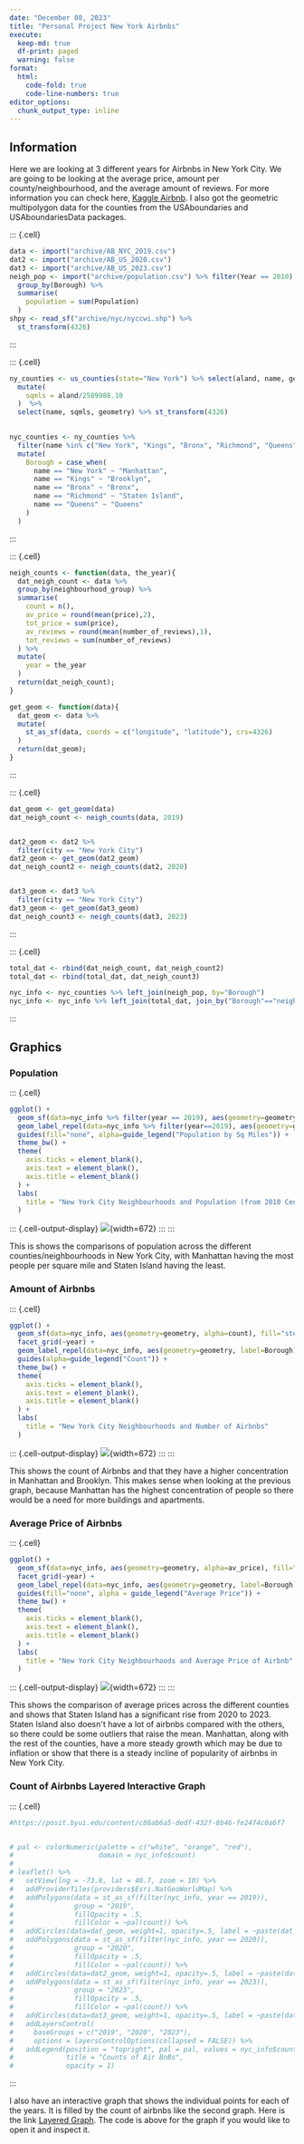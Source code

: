 ```yaml
---
date: "December 08, 2023"
title: "Personal Project New York Airbnbs"
execute:
  keep-md: true
  df-print: paged
  warning: false
format:
  html:
    code-fold: true
    code-line-numbers: true
editor_options: 
  chunk_output_type: inline
---
```






## Information
Here we are looking at 3 different years for Airbnbs in New York City. We are going to be looking at the average price, amount per county/neighbourhood, and the average amount of reviews. For more information you can check here, [Kaggle Airbnb](https://www.kaggle.com/datasets/kritikseth/us-airbnb-open-data/). I also got the geometric multipolygon data for the counties from the USAboundaries and USAboundariesData packages.


::: {.cell}

```{.r .cell-code}
data <- import("archive/AB_NYC_2019.csv")
dat2 <- import("archive/AB_US_2020.csv")
dat3 <- import("archive/AB_US_2023.csv")
neigh_pop <- import("archive/population.csv") %>% filter(Year == 2010) %>% 
  group_by(Borough) %>% 
  summarise(
    population = sum(Population)
  )
shpy <- read_sf("archive/nyc/nyccwi.shp") %>% 
  st_transform(4326)
```
:::

::: {.cell}

```{.r .cell-code}
ny_counties <- us_counties(state="New York") %>% select(aland, name, geometry) %>% 
  mutate(
    sqmls = aland/2589988.10
  )  %>% 
  select(name, sqmls, geometry) %>% st_transform(4326)
  

nyc_counties <- ny_counties %>% 
  filter(name %in% c("New York", "Kings", "Bronx", "Richmond", "Queens")) %>% 
  mutate(
    Borough = case_when(
      name == "New York" ~ "Manhattan",
      name == "Kings" ~ "Brooklyn",
      name == "Bronx" ~ "Bronx",
      name == "Richmond" ~ "Staten Island",
      name == "Queens" ~ "Queens"
    )
  )
```
:::

::: {.cell}

```{.r .cell-code}
neigh_counts <- function(data, the_year){
  dat_neigh_count <- data %>% 
  group_by(neighbourhood_group) %>% 
  summarise(
    count = n(),
    av_price = round(mean(price),2),
    tot_price = sum(price),
    av_reviews = round(mean(number_of_reviews),1),
    tot_reviews = sum(number_of_reviews)
  ) %>% 
  mutate(
    year = the_year
  )
  return(dat_neigh_count);
}

get_geom <- function(data){
  dat_geom <- data %>% 
  mutate(
    st_as_sf(data, coords = c("longitude", "latitude"), crs=4326)
  )
  return(dat_geom);
}
```
:::

::: {.cell}

```{.r .cell-code}
dat_geom <- get_geom(data)
dat_neigh_count <- neigh_counts(data, 2019)


dat2_geom <- dat2 %>% 
  filter(city == "New York City")
dat2_geom <- get_geom(dat2_geom)
dat_neigh_count2 <- neigh_counts(dat2, 2020)


dat3_geom <- dat3 %>% 
  filter(city == "New York City")
dat3_geom <- get_geom(dat3_geom)
dat_neigh_count3 <- neigh_counts(dat3, 2023)
```
:::

::: {.cell}

```{.r .cell-code}
total_dat <- rbind(dat_neigh_count, dat_neigh_count2)
total_dat <- rbind(total_dat, dat_neigh_count3)

nyc_info <- nyc_counties %>% left_join(neigh_pop, by="Borough")
nyc_info <- nyc_info %>% left_join(total_dat, join_by("Borough"=="neighbourhood_group"))
```
:::


## Graphics

### Population

::: {.cell}

```{.r .cell-code}
ggplot() +
  geom_sf(data=nyc_info %>% filter(year == 2019), aes(geometry=geometry, alpha=population/sqmls), fill="firebrick3") +
  geom_label_repel(data=nyc_info %>% filter(year==2019), aes(geometry=geometry, label=Borough), stat="sf_coordinates", segment.color='transparent', size=3, nudge_x = .05) +
  guides(fill="none", alpha=guide_legend("Population by Sq Miles")) +
  theme_bw() +
  theme(
    axis.ticks = element_blank(),
    axis.text = element_blank(),
    axis.title = element_blank()
  ) +
  labs(
    title = "New York City Neighbourhoods and Population (from 2010 Census by SqMls)"
  )
```

::: {.cell-output-display}
![](Airbnb_files/figure-html/unnamed-chunk-7-1.png){width=672}
:::
:::

This is shows the comparisons of population  across the different counties/neighbourhoods in New York City, with Manhattan having the most people per square mile and Staten Island having the least.

### Amount of Airbnbs

::: {.cell}

```{.r .cell-code}
ggplot() +
  geom_sf(data=nyc_info, aes(geometry=geometry, alpha=count), fill="steelblue3") +
  facet_grid(~year) +
  geom_label_repel(data=nyc_info, aes(geometry=geometry, label=Borough), stat="sf_coordinates", segment.color='transparent', size=3, nudge_x = .05) +
  guides(alpha=guide_legend("Count")) +
  theme_bw() +
  theme(
    axis.ticks = element_blank(),
    axis.text = element_blank(),
    axis.title = element_blank()
  ) +
  labs(
    title = "New York City Neighbourhoods and Number of Airbnbs"
  )
```

::: {.cell-output-display}
![](Airbnb_files/figure-html/unnamed-chunk-8-1.png){width=672}
:::
:::

This shows the count of Airbnbs and that they have a higher concentration in Manhattan and Brooklyn. This makes sense when looking at the previous graph, because Manhattan has the highest concentration of people so there would be a need for more buildings and apartments. 


### Average Price of Airbnbs

::: {.cell}

```{.r .cell-code}
ggplot() +
  geom_sf(data=nyc_info, aes(geometry=geometry, alpha=av_price), fill="seagreen") +
  facet_grid(~year) +
  geom_label_repel(data=nyc_info, aes(geometry=geometry, label=Borough), stat="sf_coordinates", segment.color='transparent', size=3, nudge_x = .05) +
  guides(fill="none", alpha = guide_legend("Average Price")) +
  theme_bw() +
  theme(
    axis.ticks = element_blank(),
    axis.text = element_blank(),
    axis.title = element_blank()
  ) +
  labs(
    title = "New York City Neighbourhoods and Average Price of Airbnb"
  )
```

::: {.cell-output-display}
![](Airbnb_files/figure-html/unnamed-chunk-9-1.png){width=672}
:::
:::

This shows the comparison of average prices across the different counties and shows that Staten Island has a significant rise from 2020 to 2023. Staten Island also doesn't have a lot of airbnbs compared with the others, so there could be some outliers that raise the mean. Manhattan, along with the rest of the counties, have a more steady growth which may be due to inflation or show that there is a steady incline of popularity of airbnbs in New York City.

### Count of Airbnbs Layered Interactive Graph

::: {.cell}

```{.r .cell-code}
#https://posit.byui.edu/content/c86ab6a5-dedf-432f-8b46-fe24f4c0a6f7


# pal <- colorNumeric(palette = c("white", "orange", "red"),
#                     domain = nyc_info$count)
# 
# leaflet() %>% 
#   setView(lng = -73.8, lat = 40.7, zoom = 10) %>% 
#   addProviderTiles(providers$Esri.NatGeoWorldMap) %>%
#   addPolygons(data = st_as_sf(filter(nyc_info, year == 2019)),
#               group = "2019",
#               fillOpacity = .5,
#               fillColor = ~pal(count)) %>% 
#   addCircles(data=dat_geom, weight=1, opacity=.5, label = ~paste(dat_geom$name,"; Price per Day: $", dat_geom$price), group="2019") %>% 
#   addPolygons(data = st_as_sf(filter(nyc_info, year == 2020)),
#               group = "2020",
#               fillOpacity = .5,
#               fillColor = ~pal(count)) %>%
#   addCircles(data=dat2_geom, weight=1, opacity=.5, label = ~paste(dat2_geom$name,"; Price per Day: $", dat2_geom$price), group="2020") %>% 
#   addPolygons(data = st_as_sf(filter(nyc_info, year == 2023)),
#               group = "2023",
#               fillOpacity = .5,
#               fillColor = ~pal(count)) %>%  
#   addCircles(data=dat3_geom, weight=1, opacity=.5, label = ~paste(dat3_geom$name,"; Price per Day: $", dat3_geom$price), group="2023") %>% 
#   addLayersControl(
#     baseGroups = c("2019", "2020", "2023"),
#     options = layersControlOptions(collapsed = FALSE)) %>% 
#   addLegend(position = "topright", pal = pal, values = nyc_info$count,
#             title = "Counts of Air BnBs",
#             opacity = 1)
```
:::

I also have an interactive graph that shows the individual points for each of the years. It is filled by the count of airbnbs like the second graph. Here is the link [Layered Graph](https://posit.byui.edu/content/c86ab6a5-dedf-432f-8b46-fe24f4c0a6f7). The code is above for the graph if you would like to open it and inspect it. 
